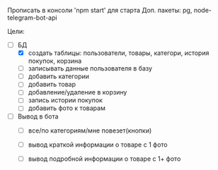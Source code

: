 Прописать в консоли 'npm start' для старта 
Доп. пакеты:
pg, node-telegram-bot-api

Цели:
- [ ] БД
  - [x] создать таблицы: пользователи, товары, категори, история покупок, корзина
  - [ ] записывать данные пользователя в базу
  - [ ] добавить категории
  - [ ] добавить товар
  - [ ] добавление/удаление в корзину
  - [ ] запись истории покупок
  - [ ] добавить фото к товарам
- [ ] Вывод в бота
  - [ ] все/по категориям/мне повезет(кнопки)
  - [ ] вывод краткой информации о товаре с 1 фото
  - [ ] вывод подробной информации о товаре с 1+ фото

 
